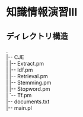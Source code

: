 # 知識情報演習III

## ディレクトリ構造
.  
|-- CJE  
|      |-- Extract.pm  
|      |-- Idf.pm  
|      |-- Retrieval.pm  
|      |-- Stemming.pm  
|      |-- Stopword.pm  
|      `-- Tf.pm  
|-- documents.txt  
|-- main.pl

